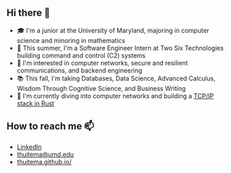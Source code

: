## Hi there 👋
- 🎓 I'm a junior at the University of Maryland, majoring in computer science and minoring in mathematics
- 💼 This summer, I'm a Software Engineer Intern at Two Six Technologies building command and control (C2) systems
- 🧐 I'm interested in computer networks, secure and resilient communications, and backend engineering
- 📚 This fall, I'm taking Databases, Data Science, Advanced Calculus, Wisdom Through Cognitive Science, and Business Writing
- 🔨 I'm currently diving into computer networks and building a [TCP/IP stack in Rust](https://github.com/THuitema/TCP-IP-Stack)

## How to reach me 📫
- [LinkedIn](https://www.linkedin.com/in/thomas-huitema/)
- thuitema@umd.edu
- [thuitema.github.io/](https://thuitema.github.io/)
